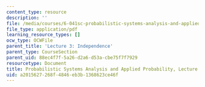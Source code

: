 ```yaml
---
content_type: resource
description: ''
file: /media/courses/6-041sc-probabilistic-systems-analysis-and-applied-probability-fall-2013/a2015627268f4846eb3b1368623ce46f_MIT6_041SCF13_L03.pdf
file_type: application/pdf
learning_resource_types: []
ocw_type: OCWFile
parent_title: 'Lecture 3: Independence'
parent_type: CourseSection
parent_uid: 88ec4f7f-5a26-d2a6-d53a-cbe75f7f7929
resourcetype: Document
title: Probabilistic Systems Analysis and Applied Probability, Lecture 3
uid: a2015627-268f-4846-eb3b-1368623ce46f
---
```

